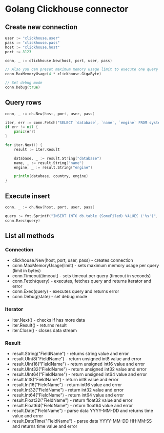 # Golang Clickhouse connector

## Create new connection

```go
user := "clickhouse.user"
pass := "clickhouse.pass"
host := "clickhouse.host"
port := 8123

conn, _ := clickhouse.New(host, port, user, pass)

// Also you can preset maximum memory usage limit to execute one query
conn.MaxMemoryUsage(4 * clickhouse.GigaByte)

// Set debug mode
conn.Debug(true)
```

## Query rows

```go
conn, _ := ch.New(host, port, user, pass)

iter, err := conn.Fetch("SELECT `database`, `name`, `engine` FROM system.tables")
if err != nil {
    panic(err)
}

for iter.Next() {
    result := iter.Result

    database, _ := result.String("database")
    name, _ := result.String("name")
    engine, _ := result.String("engine")

    println(database, country, engine)
}
```

## Execute insert

```go
conn, _ := ch.New(host, port, user, pass)

query := fmt.Sprintf("INSERT INTO db.table (SomeFiled) VALUES ('%s')", "Some value")
conn.Exec(query)
```

## List all methods

### Connection

* clickhouse.New(host, port, user, pass) - creates connection
* conn.MaxMemoryUsage(limit) - sets maximum memory usage per query (limit in bytes)
* conn.Timeout(timeout) - sets timeout per query (timeout in seconds)
* conn.Fetch(query) - executes, fetches query and returns iterator and error
* conn.Exec(query) - executes query and returns error
* conn.Debug(state) - set debug mode

### Iterator

* iter.Next() - checks if has more data
* iter.Result() - returns result
* iter.Close() - closes data stream

### Result

* result.String("FieldName") - returns string value and error
* result.UInt8("FieldName") - return unsigned int8 value and error
* result.UInt16("FieldName") - return unsigned int16 value and error
* result.UInt32("FieldName") - return unsigned int32 value and error
* result.UInt64("FieldName") - return unsigned int64 value and error
* result.Int8("FieldName") - return int8 value and error
* result.Int16("FieldName") - return int16 value and error
* result.Int32("FieldName") - return int32 value and error
* result.Int64("FieldName") - return int64 value and error
* result.Float32("FieldName") - return float32 value and error
* result.Float64("FieldName") - return float64 value and error
* result.Date("FieldName") - parse data YYYY-MM-DD and returns time value and error
* result.DateTime("FieldName") - parse data YYYY-MM-DD HH:MM:SS and returns time value and error